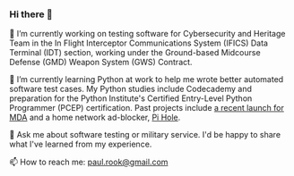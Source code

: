 ### Hi there 👋

<!--
**PaulyBoi/PaulyBoi** is a ✨ _special_ ✨ repository because its `README.md` (this file) appears on your GitHub profile. 

Here are some ideas to get you started:
-->

🔭 I’m currently working on testing software for Cybersecurity and Heritage Team in the In Flight Interceptor Communications System (IFICS) Data Terminal (IDT) section, working under the Ground-based Midcourse Defense (GMD) Weapon System (GWS) Contract.

🌱 I’m currently learning Python at work to help me wrote better automated software test cases. My Python studies include Codecademy and preparation for the Python Institute's Certified Entry-Level Python Programmer (PCEP) certification. Past projects include <a href="https://www.mda.mil/news/23news0006.html">a recent launch for MDA</a> and a home network ad-blocker, <a href="https://www.crosstalksolutions.com/the-worlds-greatest-pi-hole-and-unbound-tutorial-2023/">Pi Hole</a>.
<!--- 👯 I’m looking to collaborate on ...-->

💬 Ask me about software testing or military service. I'd be happy to share what I've learned from my experience.

📫 How to reach me: paul.rook@gmail.com

<!--- ⚡ Fun fact: ... -->

